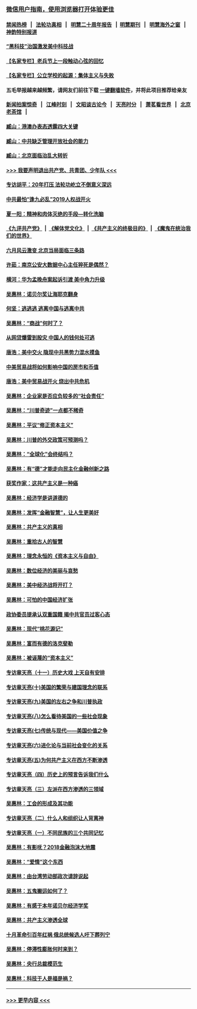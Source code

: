 ### [微信用户指南，使用浏览器打开体验更佳](https://github.com/gfw-breaker/banned-news1/blob/master/indexes/wechat-guide.md?t=0)
#### [禁闻热榜](热点新闻.md?t=0)  &nbsp;&nbsp;|&nbsp;&nbsp; [法轮功真相](https://github.com/gfw-breaker/truth/blob/master/README.md?t=0) &nbsp;&nbsp;|&nbsp;&nbsp; [明慧二十周年报告](https://github.com/gfw-breaker/mh-reports/blob/master/README.md?t=0) &nbsp;&nbsp;|&nbsp;&nbsp;[明慧期刊](https://github.com/gfw-breaker/mh-qikan) &nbsp;&nbsp;|&nbsp;&nbsp; [明慧海外之窗](https://github.com/gfw-breaker/mh-news/blob/master/README.md?t=0) &nbsp;&nbsp;|&nbsp;&nbsp; [神韵特别报道](https://github.com/gfw-breaker/mh-news/blob/master/shenyun.md?t=0)
#### [“黑科技”治国激发美中科技战](../pages/nsc423/n11638056.md?t=02081402) 
#### [【名家专栏】老兵节上一段触动心弦的回忆](../pages/nsc423/n11646016.md?t=02081402) 
#### [【名家专栏】公立学校的起源：集体主义与失败](../pages/nsc423/n11601833.md?t=02081402) 
#### 五毛举报越来越频繁，请网友们前往下载 [一键翻墙软件](https://github.com/gfw-breaker/ssr-accounts)，并将此项目推荐给亲友
#### [新闻拍案惊奇](https://github.com/gfw-breaker/banned-news1/blob/master/pages/link4.md) &nbsp;&nbsp;|&nbsp;&nbsp; [江峰时刻](https://github.com/gfw-breaker/banned-news1/blob/master/pages/link4.md) &nbsp;&nbsp;|&nbsp;&nbsp; [文昭谈古论今](https://github.com/gfw-breaker/banned-news1/blob/master/pages/link4.md) &nbsp;&nbsp;|&nbsp;&nbsp; [天亮时分](https://github.com/gfw-breaker/banned-news1/blob/master/pages/link4.md) &nbsp;&nbsp;|&nbsp;&nbsp; [萧茗看世界](https://github.com/gfw-breaker/banned-news1/blob/master/pages/link4.md) &nbsp;&nbsp;|&nbsp;&nbsp; [北京老茶馆](https://github.com/gfw-breaker/banned-news1/blob/master/pages/link4.md) &nbsp;&nbsp;|&nbsp;&nbsp; 
#### [臧山：港澳办表态透露四大关键](../pages/nsc423/n11421628.md?t=02081402) 
#### [臧山：中共缺乏管理开放社会的能力](../pages/nsc423/n11407457.md?t=02081402) 
#### [臧山：北京面临治乱大转折](../pages/nsc423/n11406895.md?t=02081402) 
#### [>>> 我要声明退出共产党、共青团、少年队 <<<](https://github.com/begood0513/goodnews/blob/master/quit/letter.md) 
#### [专访胡平：20年打压 法轮功屹立不倒意义深远](../pages/nsc423/n11398800.md?t=02081402) 
#### [中共最怕“逢九必乱”2019人权战开火](../pages/nsc423/n11385248.md?t=02081402) 
#### [夏一阳：精神和肉体灭绝的手段—转化洗脑](../pages/nsc423/n11368250.md?t=02081402) 
#### [《九评共产党》](https://github.com/begood0513/9ping.md/blob/master/README.md) &nbsp;|&nbsp; [《解体党文化》](../../../../jtdwh.md/blob/master/README.md)  &nbsp;|&nbsp; [《共产主义的终极目的》](../../../../gczydzjmd.md/blob/master/README.md) &nbsp;|&nbsp; [《魔鬼在统治我们的世界》](../../../../mgztzwmdsj.md/blob/master/README.md) 
#### [六月风云激变 北京当局面临三条路](../pages/nsc423/n11313668.md?t=02081402) 
#### [许茹：南京公安大数据中心主任猝死是偶然？](../pages/nsc423/n11064744.md?t=02081402) 
#### [横河：华为孟晚舟案起诉引渡 美中角力升级](../pages/nsc423/n11027230.md?t=02081402) 
#### [吴惠林：诺贝尔奖让海耶克翻身](../pages/nsc423/n10890049.md?t=02081402) 
#### [何坚：逃逃逃 逃离中国与逃离中共](../pages/nsc423/n10592891.md?t=02081402) 
#### [吴惠林：“商战”何时了？](../pages/nsc423/n10573558.md?t=02081402) 
#### [从网贷爆雷到股灾 中国人的钱何处可逃](../pages/nsc423/n10572800.md?t=02081402) 
#### [唐浩：美中交火 隐现中共黑势力混水摸鱼](../pages/nsc423/n10544040.md?t=02081402) 
#### [中美贸易战将如何影响中国的房市和币值](../pages/nsc423/n10543697.md?t=02081402) 
#### [唐浩：美中贸易战开火 烧出中共危机](../pages/nsc423/n10540126.md?t=02081402) 
#### [吴惠林：企业家是否应负较多的“社会责任”](../pages/nsc423/n10535022.md?t=02081402) 
#### [吴惠林：“川普奇迹”一点都不稀奇](../pages/nsc423/n10512808.md?t=02081402) 
#### [吴惠林：平议“修正资本主义”](../pages/nsc423/n10495724.md?t=02081402) 
#### [吴惠林：川普的外交政策可预测吗？](../pages/nsc423/n10462387.md?t=02081402) 
#### [吴惠林：“全球化”会终结吗？](../pages/nsc423/n10452838.md?t=02081402) 
#### [吴惠林：有“德”才能走向民主化金融创新之路](../pages/nsc423/n10432292.md?t=02081402) 
#### [获奖作家：这共产主义是一种癌](../pages/nsc423/n10431541.md?t=02081402) 
#### [吴惠林：经济学是讲道德的](../pages/nsc423/n10398014.md?t=02081402) 
#### [吴惠林：发挥“金融智慧”，让人生更美好](../pages/nsc423/n10375019.md?t=02081402) 
#### [吴惠林：共产主义的真相](../pages/nsc423/n10351394.md?t=02081402) 
#### [吴惠林：重拾古人的智慧](../pages/nsc423/n10337691.md?t=02081402) 
#### [吴惠林：理念永恒的《资本主义与自由》](../pages/nsc423/n10316274.md?t=02081402) 
#### [吴惠林：数位经济的美丽与哀愁](../pages/nsc423/n10292946.md?t=02081402) 
#### [吴惠林：美中经济战将开打？](../pages/nsc423/n10258825.md?t=02081402) 
#### [吴惠林：可怕的中国经济扩张](../pages/nsc423/n10219147.md?t=02081402) 
#### [政协委员提承认双重国籍 揭中共官员过客心态](../pages/nsc423/n10208809.md?t=02081402) 
#### [吴惠林：现代“桃花源记”](../pages/nsc423/n10185234.md?t=02081402) 
#### [吴惠林：富而有德的洛克斐勒](../pages/nsc423/n10142264.md?t=02081402) 
#### [吴惠林：被诬蔑的“资本主义”](../pages/nsc423/n10124816.md?t=02081402) 
#### [专访章天亮（十一）历史大戏 上天自有安排](../pages/nsc423/n10094905.md?t=02081402) 
#### [专访章天亮(十)美国的繁荣与建国理念的联系](../pages/nsc423/n10094899.md?t=02081402) 
#### [专访章天亮(九)美国的左右之争和川普执政](../pages/nsc423/n10094889.md?t=02081402) 
#### [专访章天亮(八)怎么看待美国的一些社会现象](../pages/nsc423/n10094857.md?t=02081402) 
#### [专访章天亮(七)传统与现代——美国价值之争](../pages/nsc423/n10093140.md?t=02081402) 
#### [专访章天亮(六)进化论与当前社会变化的关系](../pages/nsc423/n10092036.md?t=02081402) 
#### [专访章天亮(五)为何共产主义在西方不断渗透](../pages/nsc423/n10083620.md?t=02081402) 
#### [专访章天亮（四）历史上的预言告诉我们什么](../pages/nsc423/n10083606.md?t=02081402) 
#### [专访章天亮（三）左派在西方渗透的三领域](../pages/nsc423/n10081115.md?t=02081402) 
#### [吴惠林：工会的形成及其功能](../pages/nsc423/n10080633.md?t=02081402) 
#### [专访章天亮（二）什么人和组织让人背离神](../pages/nsc423/n10076637.md?t=02081402) 
#### [专访章天亮（一）不同民族的三个共同记忆](../pages/nsc423/n10074188.md?t=02081402) 
#### [吴惠林：有影呒？2018金融泡沫大地震](../pages/nsc423/n10040534.md?t=02081402) 
#### [吴惠林：“爱情”这个东西](../pages/nsc423/n10019423.md?t=02081402) 
#### [吴惠林：由台湾劳动部政次请辞说起](../pages/nsc423/n9979679.md?t=02081402) 
#### [吴惠林：五鬼搬运如何了？](../pages/nsc423/n9925338.md?t=02081402) 
#### [吴惠林：有感于本年诺贝尔经济学奖](../pages/nsc423/n9871883.md?t=02081402) 
#### [吴惠林：共产主义渗透全球](../pages/nsc423/n9812748.md?t=02081402) 
#### [十月革命引百年红祸 俄总统候选人吁下葬列宁](../pages/nsc423/n9810182.md?t=02081402) 
#### [吴惠林：停滞性膨胀何时来到？](../pages/nsc423/n9764136.md?t=02081402) 
#### [吴惠林：央行总裁模范生](../pages/nsc423/n9728134.md?t=02081402) 
#### [吴惠林：科技于人是福是祸？](../pages/nsc423/n9672982.md?t=02081402) 

----
#### [ >>> 更早内容 <<< ](../indexes/nsc423-earlier.md)
